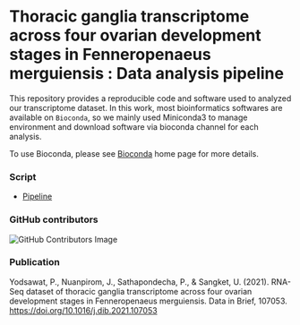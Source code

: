# Thoracic ganglia transcriptome across four ovarian development stages in Fenneropenaeus merguiensis : Data analysis pipeline

This repository provides a reproducible code and software used to analyzed our transcriptome dataset. In this work, most bioinformatics softwares are available on `Bioconda`, so we mainly used Miniconda3 to manage environment and download software via bioconda channel for each analysis.

To use Bioconda, please see [Bioconda](https://bioconda.github.io/) home page for more details.

### Script
* [Pipeline](https://github.com/prasert05/fmtg_rnaseq/blob/main/pipeline.md)

### GitHub contributors
![GitHub Contributors Image](https://contrib.rocks/image?repo=prasert05/fmtg_rna-seq)

### Publication
Yodsawat, P., Nuanpirom, J., Sathapondecha, P., & Sangket, U. (2021). RNA-Seq dataset of thoracic ganglia transcriptome across four ovarian development stages in Fenneropenaeus merguiensis. Data in Brief, 107053.
https://doi.org/10.1016/j.dib.2021.107053
